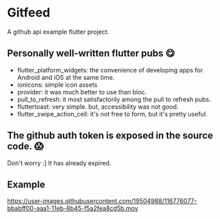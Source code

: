 # Gitfeed

A github api example flutter project.

## Personally well-written flutter pubs 😋
- flutter_platform_widgets: the convenience of developing apps for Android and iOS at the same time.
- ionicons: simple icon assets
- provider: it was much better to use than bloc.
- pull_to_refresh: it most satisfactorily among the pull to refresh pubs.
- fluttertoast: very simple. but, accessibility was not good.
- flutter_swipe_action_cell: it's not free to form, but it's pretty useful.

## The github auth token is exposed in the source code. 😱
Don't worry :] It has already expired.

## Example

https://user-images.githubusercontent.com/19504988/116776077-bbabff00-aaa1-11eb-8b45-f5a2fea8cd5b.mov
